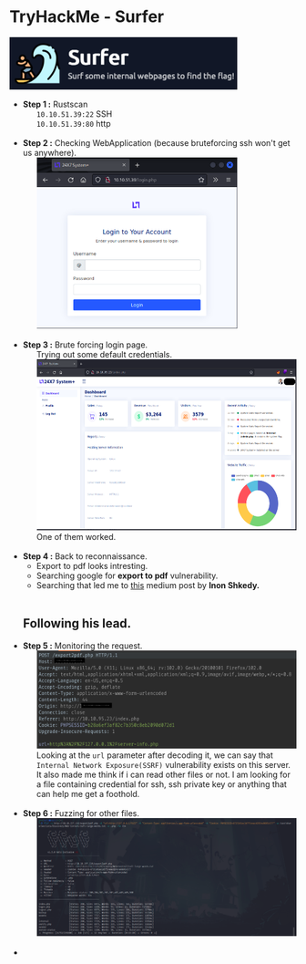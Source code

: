 <h1>TryHackMe - Surfer</h1>
<img src="./img/logo.png" alt="logo" width="400">
<ul>
    <li>
        <strong>Step 1 :</strong> Rustscan<br>
        <ul>
            <code>10.10.51.39:22</code> SSH<br>
            <code>10.10.51.39:80</code> http
        </ul>
    </li><br>
    <li>
        <strong>Step 2 :</strong> Checking WebApplication (because bruteforcing ssh won't get us anywhere).
        <ul>
            <img src="./img/WebApplication.png" alt="WebApplication" height="300">
        </ul>
    </li><br>
    <li>
        <strong>Step 3 :</strong> Brute forcing login page.<br>
        <ul>
            Trying out some default credentials.<br>
            <img src="./img/loggedIn.png" alt="loggedIn" height="300"><br>
            One of them worked.
        </ul>
    </li><br>
    <li>
        <strong>Step 4 :</strong> Back to reconnaissance.<br>
        <ul>
            <li>Export to pdf looks intresting.</li>
            <li>Searching google for <strong>export to pdf</strong> vulnerability.</li>
            <li>Searching that led me to <a href="https://inonst.medium.com/export-injection-2eebc4f17117">this</a> medium post by <strong>Inon Shkedy.</strong></li>
        </ul>
    </li><br>
    <h2>Following his lead.</h2>
    <li>
        <strong>Step 5 :</strong> Monitoring the request.
        <ul>
            <img src="./img/request.png" alt="request"><br>
            Looking at the <code>url</code> parameter after decoding it, we can say that <code>Internal Network Exposure(SSRF)</code> vulnerability exists on this server.
            It also made me think if i can read other files or not.
            I am looking for a file containing credential for ssh, ssh private key or anything that can help me get a foothold.
        </ul>
    </li><br>
    <li>
        <strong>Step 6 :</strong> Fuzzing for other files.
        <ul>
            <img src="./img/ffuf.png" alt="ffuf">
        </ul>
    </li><br>
    <li></li>
</ul>










<!-- <ol>
    <li>
        <h3>Port-Scanning:</h3>
        <img src="./img/rustscan.png" alt="rustscan" width="500"><br>
        Starting with <code>rustscan</code>. We can see that only two ports are open.<br>
        Trying to brute force SSH mostly fails. So, let's checkout the webpage first.
    </li><br>
    <li>
        <h3>WebPage:</h3>
        <img src="./img/web-page.png" alt="web-page" width="500"><br>
        We land on this <code>login.php</code> page.<br>
        Let's try some default credentials before using <code>sqlmap</code> or <code>hydra</code>.<br>
    </li><br>
    <li>
        <h3>LogIn Page:</h3>
        <img src="./img/index-page.png" alt="login-page" width="500"><br>
        One of those default credentials worked and now we are logged in.
    </li><br>
    <li>
        <h3>Index Page:</h3>
        <img src="./img/export.png" alt="export" width="500"><br>
        I was going through the page and found this option. If there was anything on this page <br>
        that could help me, was this option. So, i searched <code>Export pdf vulnerability</code> and <br>
        found <a href="https://inonst.medium.com/export-injection-2eebc4f17117">this</a>. This is a medium post by <strong>Inon Shkedy</strong> where he explains <code>Export Injection</code>.
        <br>The first step was to capture and monitor the http request.
    </li><br>
    <li>
        <h3>HTTP request:</h3>
        <img src="./img/req.png" alt="req-1" width="450"> <img src="./img/reqParam.png" alt="reqParam" width="250"><br>
        I intercepted the request using <code>burpsuite</code> and url-decoded the <code>url</code> parameter. We <br>
        can see that it has <code>Internal Network Exposure(SSRF)</code> vulnerability. I thought of <br>
        internal port scanning like the post from <strong>Inon</strong> suggested but i don't know how to do <br>
        it so i had another idea. I wanted to bruteforce and see if there are any other pages like <br>
        <code>server-info.php</code> that we could access on that internal network. I tried some basic ones <br>
        but they weren't helpful. So, let's use ffuf and try to find other files.
    </li><br>
    <li>
        <h3>FFUF:</h3>
        <img src="./img/ffuf.png" alt="ffuf" width="600"><br>
        I grabbed <code>Content-Type</code> and <code>Cookie</code> from the burpsuite request header we intercepted <br>
        and used them in ffuf command which you can see in the image. You might have noticed that <br>
        my machine ip has changed and that's because my 1 hour was over and i forgot to extend it.<br>
        So, i found some files and folders. This machine has <code>port 22</code> open and since it is <br>
        a CTF, my next move is to find any file which might contain the login credentials for SSH.<br>
        I will check out all the files and use ffuf on the folders again.
    </li><br>
    <li>
        <h3>Flag:</h3>
        <img src="./img/flag.png" alt="flag" width="500"><br>
        Instead of finding the login credentials for SSH, i found the flag. I can't include the files <br>
        location because i want this writeup to be accepted. All i can say is that i found an <br>
        intresting file inside a folder. i then used that files location in the <code>url</code> parameter <br>
        by intercepting the request in burp and forwarded it. The file i received back as pdf had the flag.
    </li>
</ol> -->
<!-- <p>Machine Solved 😁</p> -->